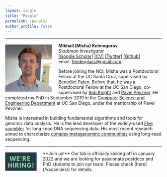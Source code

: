 ```yaml
---
layout: single
title: "People"
permalink: /people/
author_profile: false
---
```


---

<img src="../assets/images/misha.png" alt="Misha" style="width:30%; margin: 5px 20px 0 0;" align="left"/>

**Mikhail (Misha) Kolmogorov**  
*Stadtman Investigator*  
<a href="https://scholar.google.com/citations?user=wc5LHGcAAAAJ">[Google Scholar]</a> 
<a href="../assets/files/kolmogorov_cv.pdf">[CV]</a> 
<a href="https://twitter.com/MishaKolmogorov">[Twitter]</a> 
<a href="https://github.com/fenderglass">[Github]</a>  
email: <a href="mailto:fenderglass@gmail.com">fenderglass@gmail.com</a>

Before joining the NCI, Misha was a Postdoctoral Fellow at the UC Santa Cruz, 
supervised by [Benedict Paten](https://cglgenomics.ucsc.edu/).
Before that, he was a Postdoctoral Fellow at the UC San Diego, 
co-supervised by [Rob Knight](https://knightlab.ucsd.edu/) and 
[Pavel Pevzner](https://bioalgorithms.ucsd.edu/). He completed my PhD in September 2019 
in the [Computer Science and Engineering Depertment](https://cse.ucsd.edu/) 
at UC San Diego, under the mentorship of Pavel Pevzner.

Misha is interested in building fundamental algorithms
and tools for genomic data analysis. He is the lead developer
of the widely-used [Flye asembler](https://github.com/fenderglass/Flye) for long-read
DNA sequencing data. His most recent research aimed to characterize
[complex metagenominc communities](https://www.biorxiv.org/content/10.1101/2021.05.04.442591v1.abstract) 
using long-read sequencing.

<hr>

<img src="../assets/images/hiring.png" alt="hiring" style="width:20%; margin: 5px 20px 0 0;" align="left"/>
**Join us!** Our lab is officially kicking off in January 2022 and we are looking for passionate 
postdocs and PhD students to join our team. Please check [here](/vacancies/) for details.

